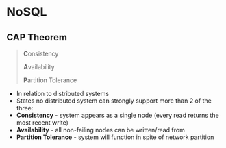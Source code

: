 # NoSQL

## CAP Theorem
> **C**onsistency 
>
> **A**vailability
>
> **P**artition Tolerance

* In relation to distributed systems
* States no distributed system can strongly support more than 2 of the three:
* **Consistency** - system appears as a single node (every read returns the
 most recent write)
* **Availability** - all non-failing nodes can be written/read from
* **Partition Tolerance** - system will function in spite of network partition
